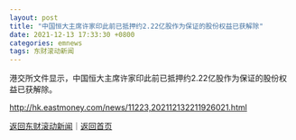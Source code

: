 ```yaml
---
layout: post
title: "中国恒大主席许家印此前已抵押约2.22亿股作为保证的股份权益已获解除"
date: 2021-12-13 17:33:30 +0800
categories: emnews
tags: 东财滚动新闻
---
```


港交所文件显示，中国恒大主席许家印此前已抵押约2.22亿股作为保证的股份权益已获解除。

<http://hk.eastmoney.com/news/11223,202112132211926021.html>

[返回东财滚动新闻](//finews.withounder.com/emnews/)｜[返回首页](//finews.withounder.com/)